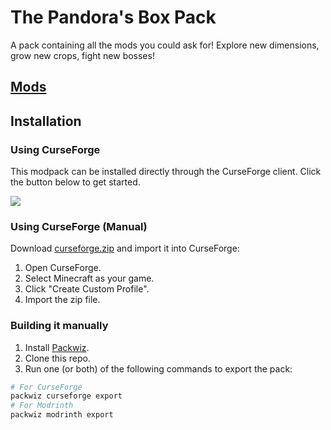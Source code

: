 # The Pandora's Box Pack
A pack containing all the mods you could ask for! Explore new dimensions, grow new crops, fight new bosses!
## [Mods](docs/mods.md)
## Installation
### Using CurseForge
This modpack can be installed directly through the CurseForge client. Click the button below to get started.

[![](https://img.shields.io/static/v1?label=CurseForge&message=Install&color=orange&logo=curseforge)](https://www.curseforge.com/minecraft/modpacks/pandoras-box-modpack)
### Using CurseForge (Manual)
Download [curseforge.zip](https://github.com/up930506/uop-unnamed-modpack/raw/main/curseforge.zip) and import it into CurseForge:
1. Open CurseForge.
2. Select Minecraft as your game.
3. Click "Create Custom Profile".
4. Import the zip file.
### Building it manually
1. Install [Packwiz](https://packwiz.infra.link).
2. Clone this repo.
3. Run one (or both) of the following commands to export the pack:
```Bash
# For CurseForge
packwiz curseforge export
# For Modrinth
packwiz modrinth export
```

